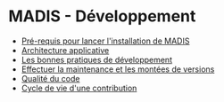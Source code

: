 MADIS - Développement
=====================

- [Pré-requis pour lancer l'installation de MADIS](1-pre-requis.md)
- [Architecture applicative](2-architecture-applicative.md)
- [Les bonnes pratiques de développement](3-bonnes-pratiques-de-developpement.md)
- [Effectuer la maintenance et les montées de versions](4-maintenance-et-montee-de-version.md)
- [Qualité du code](5-qualite-de-code.md)
- [Cycle de vie d'une contribution](6-cycle-de-vie-contribution.md)